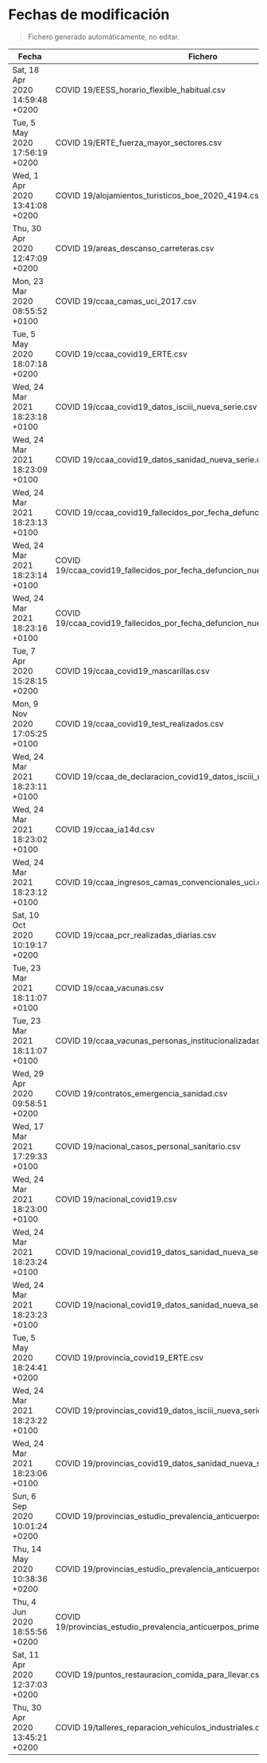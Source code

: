 # Fechas de modificación

> Fichero generado automáticamente, no editar.

| Fecha                           | Fichero                  |
|---------------------------------|--------------------------|
| Sat, 18 Apr 2020 14:59:48 +0200  | COVID 19/EESS_horario_flexible_habitual.csv |
| Tue, 5 May 2020 17:56:19 +0200  | COVID 19/ERTE_fuerza_mayor_sectores.csv |
| Wed, 1 Apr 2020 13:41:08 +0200  | COVID 19/alojamientos_turisticos_boe_2020_4194.csv |
| Thu, 30 Apr 2020 12:47:09 +0200  | COVID 19/areas_descanso_carreteras.csv |
| Mon, 23 Mar 2020 08:55:52 +0100  | COVID 19/ccaa_camas_uci_2017.csv |
| Tue, 5 May 2020 18:07:18 +0200  | COVID 19/ccaa_covid19_ERTE.csv |
| Wed, 24 Mar 2021 18:23:18 +0100  | COVID 19/ccaa_covid19_datos_isciii_nueva_serie.csv |
| Wed, 24 Mar 2021 18:23:09 +0100  | COVID 19/ccaa_covid19_datos_sanidad_nueva_serie.csv |
| Wed, 24 Mar 2021 18:23:13 +0100  | COVID 19/ccaa_covid19_fallecidos_por_fecha_defuncion_nueva_serie.csv |
| Wed, 24 Mar 2021 18:23:14 +0100  | COVID 19/ccaa_covid19_fallecidos_por_fecha_defuncion_nueva_serie_long.csv |
| Wed, 24 Mar 2021 18:23:16 +0100  | COVID 19/ccaa_covid19_fallecidos_por_fecha_defuncion_nueva_serie_original.csv |
| Tue, 7 Apr 2020 15:28:15 +0200  | COVID 19/ccaa_covid19_mascarillas.csv |
| Mon, 9 Nov 2020 17:05:25 +0100  | COVID 19/ccaa_covid19_test_realizados.csv |
| Wed, 24 Mar 2021 18:23:11 +0100  | COVID 19/ccaa_de_declaracion_covid19_datos_isciii_nueva_serie.csv |
| Wed, 24 Mar 2021 18:23:02 +0100  | COVID 19/ccaa_ia14d.csv |
| Wed, 24 Mar 2021 18:23:12 +0100  | COVID 19/ccaa_ingresos_camas_convencionales_uci.csv |
| Sat, 10 Oct 2020 10:19:17 +0200  | COVID 19/ccaa_pcr_realizadas_diarias.csv |
| Tue, 23 Mar 2021 18:11:07 +0100  | COVID 19/ccaa_vacunas.csv |
| Tue, 23 Mar 2021 18:11:07 +0100  | COVID 19/ccaa_vacunas_personas_institucionalizadas.csv |
| Wed, 29 Apr 2020 09:58:51 +0200  | COVID 19/contratos_emergencia_sanidad.csv |
| Wed, 17 Mar 2021 17:29:33 +0100  | COVID 19/nacional_casos_personal_sanitario.csv |
| Wed, 24 Mar 2021 18:23:00 +0100  | COVID 19/nacional_covid19.csv |
| Wed, 24 Mar 2021 18:23:24 +0100  | COVID 19/nacional_covid19_datos_sanidad_nueva_serie.csv |
| Wed, 24 Mar 2021 18:23:23 +0100  | COVID 19/nacional_covid19_datos_sanidad_nueva_serie_grupos_edad.csv |
| Tue, 5 May 2020 18:24:41 +0200  | COVID 19/provincia_covid19_ERTE.csv |
| Wed, 24 Mar 2021 18:23:22 +0100  | COVID 19/provincias_covid19_datos_isciii_nueva_serie.csv |
| Wed, 24 Mar 2021 18:23:06 +0100  | COVID 19/provincias_covid19_datos_sanidad_nueva_serie.csv |
| Sun, 6 Sep 2020 10:01:24 +0200  | COVID 19/provincias_estudio_prevalencia_anticuerpos_final.csv |
| Thu, 14 May 2020 10:38:36 +0200  | COVID 19/provincias_estudio_prevalencia_anticuerpos_primera_ronda.csv |
| Thu, 4 Jun 2020 18:55:56 +0200  | COVID 19/provincias_estudio_prevalencia_anticuerpos_primera_y_segunda_ronda.csv |
| Sat, 11 Apr 2020 12:37:03 +0200  | COVID 19/puntos_restauracion_comida_para_llevar.csv |
| Thu, 30 Apr 2020 13:45:21 +0200  | COVID 19/talleres_reparacion_vehiculos_industriales.csv |
